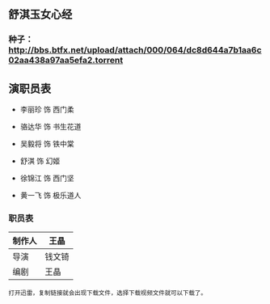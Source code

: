 ## 舒淇玉女心经

### 种子：http://bbs.btfx.net/upload/attach/000/064/dc8d644a7b1aa6c02aa438a97aa5efa2.torrent

## 演职员表

- 李丽珍  饰 西门柔 


- 骆达华  饰 书生花道 


- 吴毅将  饰 铁中棠  


- 舒淇  饰 幻姬 


- 徐锦江  饰 西门坚 


- 黄一飞  饰 极乐道人 

### 职员表

| 制作人 | 王晶 |
| ------ | ------------------------------------------------------- |
| 导演   | 钱文锜                                                  |
| 编剧   | 王晶                                                    |











```
打开迅雷，复制链接就会出现下载文件，选择下载视频文件就可以下载了。
```

